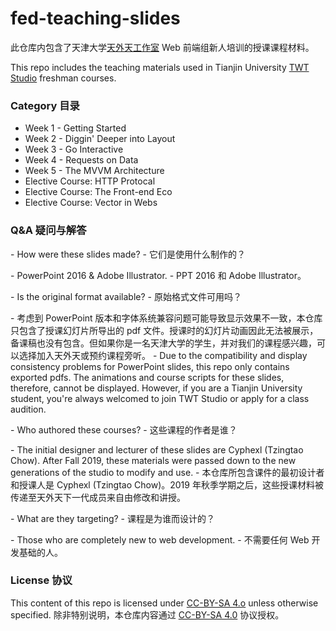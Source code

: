 # fed-teaching-slides

此仓库内包含了天津大学[天外天工作室](https://coder.twtstudio.com/) Web 前端组新人培训的授课课程材料。

This repo includes the teaching materials used in Tianjin University [TWT Studio](https://coder.twtstudio.com/) freshman courses.

### Category 目录

- Week 1 - Getting Started
- Week 2 - Diggin' Deeper into Layout
- Week 3 - Go Interactive
- Week 4 - Requests on Data
- Week 5 - The MVVM Architecture
- Elective Course: HTTP Protocal
- Elective Course: The Front-end Eco
- Elective Course: Vector in Webs

### Q&A 疑问与解答

\- How were these slides made? 
\- 它们是使用什么制作的？

\- PowerPoint 2016 & Adobe Illustrator. 
\- PPT 2016 和 Adobe Illustrator。

\- Is the original format available?
\- 原始格式文件可用吗？

\- 考虑到 PowerPoint 版本和字体系统兼容问题可能导致显示效果不一致，本仓库只包含了授课幻灯片所导出的 pdf 文件。授课时的幻灯片动画因此无法被展示，备课稿也没有包含。但如果你是一名天津大学的学生，并对我们的课程感兴趣，可以选择加入天外天或预约课程旁听。
\- Due to the compatibility and display consistency problems for PowerPoint slides, this repo only contains exported pdfs. The animations and course scripts for these slides, therefore, cannot be displayed. However, if you are a Tianjin University student, you're always welcomed to join TWT Studio or apply for a class audition. 

\- Who authored these courses?
\- 这些课程的作者是谁？

\- The initial designer and lecturer of these slides are Cyphexl (Tzingtao Chow). After Fall 2019, these materials were passed down to the new generations of the studio to modify and use.
\- 本仓库所包含课件的最初设计者和授课人是 Cyphexl (Tzingtao Chow)。2019 年秋季学期之后，这些授课材料被传递至天外天下一代成员来自由修改和讲授。

\- What are they targeting?
\- 课程是为谁而设计的？

\- Those who are completely new to web development.
\- 不需要任何 Web 开发基础的人。

### License 协议

This content of this repo is licensed under [CC-BY-SA 4.o](https://creativecommons.org/licenses/by-sa/4.0/) unless otherwise specified.
除非特别说明，本仓库内容通过 [CC-BY-SA 4.0](https://creativecommons.org/licenses/by-sa/4.0/) 协议授权。
